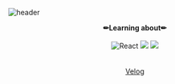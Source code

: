 ![header](https://capsule-render.vercel.app/api?type=waving&color=auto&height=250&section=header&text=Jungkyun%20Woo&fontSize=90&fontAlign=50&fontAlignY=40)
<div align="center">
 <!-- <strong>🤔I'm..🤔</strong><br><br>
 <ul>
 - Studying Computer Science & Engineering at Chungnam National University🎓<br>
 - Interested in the Front-End Develop💻 <br>
 - <a href="https://velog.io/@wjk6044">Velog</a>
 </ul> 
<br><br><br> -->
  <strong>✏Learning about✏</strong><br><br>
  <img alt="React" src ="https://img.shields.io/badge/React-61DAFB.svg?&style=for-the-badge&logo=React&logoColor=white"/>
    <img src="https://img.shields.io/badge/javascript-F7DF1E?style=for-the-badge&logo=javascript&logoColor=black">
    <img src="https://shields.io/badge/TypeScript-3178C6?logo=TypeScript&logoColor=FFF&style=for-the-badge">
<!--   <img src="https://img.shields.io/badge/css-1572B6?style=for-the-badge&logo=css3&logoColor=white">
  <img src="https://img.shields.io/badge/html-E34F26?style=for-the-badge&logo=html5&logoColor=white"> --><br><br><br>
  <a href="https://velog.io/@wjk6044">Velog</a>
<!-- <strong>📱Contact📱</strong><br><br>
   <a href="https://www.instagram.com/wooooo_jk/" target="_blank"><img src="https://img.shields.io/badge/Instagram-E4405F?style=flat-square&logo=Instagram&logoColor=white"/></a> <a href="https://www.facebook.com/wooooojk/" target="_blank"><img src="https://img.shields.io/badge/Facebook-1877F2?style=flat-square&logo=Facebook&logoColor=white"/></a><br><br><br> -->
<!-- <a href="https://hits.seeyoufarm.com"><img src="https://hits.seeyoufarm.com/api/count/incr/badge.svg?url=https%3A%2F%2Fgithub.com%2Fwoo-jk&count_bg=%23FF0000&title_bg=%23555555&icon=&icon_color=%23E7E7E7&title=hits&edge_flat=false"/></a> -->
</div>
